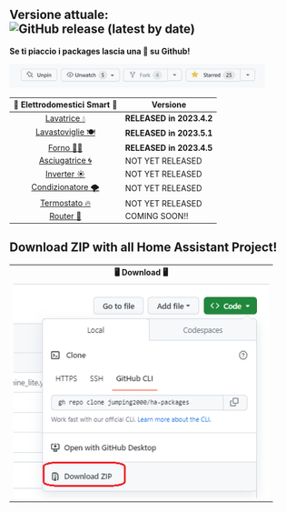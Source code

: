 ## Versione attuale: ![GitHub release (latest by date)](https://img.shields.io/github/v/release/jumping2000/ha-packages)

<b>Se ti piaccio i packages lascia una 🌟 su Github!</b>
<div><img width = "450" src="img/star.png"/></div>

| 📡 Elettrodomestici Smart 📶| Versione
| :---: | --- |
| [Lavatrice 💧](lavatrice.md)|**RELEASED in 2023.4.2**|
| [Lavastoviglie 🍽](lavastoviglie.md)|**RELEASED in 2023.5.1**| 
| [Forno 👨‍🍳](forno.md)|**RELEASED in 2023.4.5**|
| [Asciugatrice 🌀](#asciugatrice)|NOT YET RELEASED| 
| [Inverter ☀](#inverter)|NOT YET RELEASED| 
| [Condizionatore 🌪](#condizionatore)|NOT YET RELEASED|
| [Termostato 🔥](#termostato)|NOT YET RELEASED|
| [Router 📶](#router)|COMING SOON!!|


## Download ZIP with all Home Assistant Project!

<table align="center">
	<tr>
	    <th><center> 🖥 Download 🖥<center></th>
	</tr>
  <tr>
      <td><div align=center><img width = "450" src="img/github_download.png"/></div></td>
  </tr>
</table>


